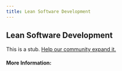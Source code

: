 ```yaml
---
title: Lean Software Development
---
```


## Lean Software Development

This is a stub. [Help our community expand it.](https://github.com/freeCodeCamp/guide-articles/tree/master/articles/Agile/Lean-Software-Development/index.md)

<!-- The article goes here, in GitHub-flavored Markdown. Feel free to add YouTube videos, images, and CodePen/JSBin embeds  -->

#### More Information:
<!-- Please add any articles you think might be helpful to read before writing the article -->


